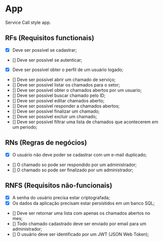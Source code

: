 # App
Service Call style app.

## RFs (Requisitos functionais)

- [x] Deve ser possível se cadastrar;
- [] Deve ser possível se autenticar;
- [x] Deve ser possível obter o perfil de um usuário logado;
- [] Deve ser possível abrir um chamado de serviço;
- [] Deve ser possível listar os chamados para o setor;
- [] Deve ser possível obter o chamados abertos por um usuario;
- [] Deve ser possível buscar chamado pelo ID;
- [] Deve ser possível editar chamados aberto;
- [] Deve ser possível responder a chamados abertos;
- [] Deve ser possível finalizar um chamado;
- [] Deve ser possível excluir um chamado;
- [] Deve ser possível filtrar uma lista de chamados que acontecerem em um periodo; 

## RNs (Regras de negócios)
- [x] O usuário não deve poder se cadastrar com um e-mail duplicado;
- [] O chamado so pode ser respondido por um administrador;
- [] O chamado so pode ser finalizado por um administrador;

## RNFS (Requisitos não-funcionais)
- [x] A senha do usuário precisa estar criptografada;
- [x] Os dados da aplicação precisam estar persistidos em um banco SQL;
- [] Deve ser retornar uma lista com apenas os chamados abertos no mes;
- [] Todo chamado cadastrado deve ser enviado por email para um administrador;
- [] O usuário deve ser identificado por um JWT (JSON Web Token);